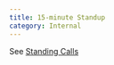 ```yaml
---
title: 15-minute Standup
category: Internal
---
```


See [Standing Calls](/handbook/customer-success/professional-services-engineering/workflows/project_execution/calls/)
